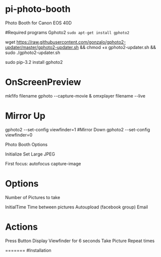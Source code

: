 # pi-photo-booth
Photo Booth for Canon EOS 40D

#Required programs
Gphoto2 `sudo apt-get install gphoto2`

wget https://raw.githubusercontent.com/gonzalo/gphoto2-updater/master/gphoto2-updater.sh && chmod +x gphoto2-updater.sh && sudo ./gphoto2-updater.sh

sudo pip-3.2 install gphoto2


# OnScreenPreview
mkfifo filename
gphoto --capture-movie &
omxplayer filename --live

# Mirror Up
gphoto2 --set-config viewfinder=1
#Mirror Down
gphoto2 --set-config viewfinder=0



Photo Booth Options

Initialize
Set Large JPEG

First focus:
    autofocus capture-image

Options
=======
Number of Pictures to take

InitialTime
Time between pictures
Autoupload (facebook group)
Email


Actions
=======
Press Button
Display Viewfinder for 6 seconds
Take Picture
Repeat times

=======
#Installation
